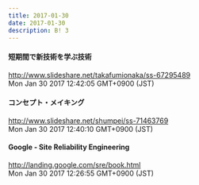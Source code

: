 ```yaml
---
title: 2017-01-30
date: 2017-01-30
description: B! 3
---
```


#### 短期間で新技術を学ぶ技術
http://www.slideshare.net/takafumionaka/ss-67295489<br>
Mon Jan 30 2017 12:42:05 GMT+0900 (JST)<br>


#### コンセプト・メイキング
http://www.slideshare.net/shumpei/ss-71463769<br>
Mon Jan 30 2017 12:40:10 GMT+0900 (JST)<br>


####       Google - Site Reliability Engineering    
http://landing.google.com/sre/book.html<br>
Mon Jan 30 2017 12:26:55 GMT+0900 (JST)<br>


